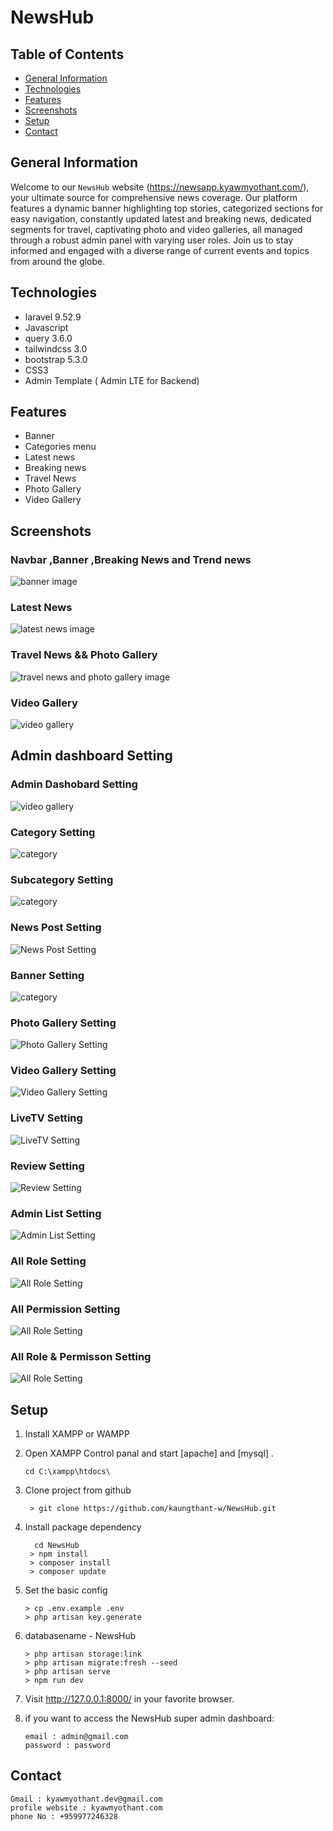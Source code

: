 # NewsHub

## Table of Contents
* [General Information](#general-information)
* [Technologies](#technologies)
* [Features](#features)
* [Screenshots](#screenshots)
* [Setup](#setup)
* [Contact](#contact)

## General Information
Welcome to our `NewsHub` website (https://newsapp.kyawmyothant.com/), your ultimate source for comprehensive news coverage. Our platform features a dynamic banner highlighting top stories, categorized sections for easy navigation, constantly updated latest and breaking news, dedicated segments for travel, captivating photo and video galleries, all managed through a robust admin panel with varying user roles. Join us to stay informed and engaged with a diverse range of current events and topics from around the globe.


## Technologies
* laravel 9.52.9
* Javascript
* query 3.6.0
* tailwindcss 3.0
* bootstrap 5.3.0
* CSS3
* Admin Template ( Admin LTE for Backend)


## Features
* Banner
* Categories menu
* Latest news
* Breaking news
* Travel News
* Photo Gallery
* Video Gallery

## Screenshots

### Navbar ,Banner ,Breaking News and Trend news
![banner image](public/screenshoot/Group%201.png)

### Latest News
![latest news image](public/screenshoot/Group%202.png)

### Travel News && Photo Gallery
![travel news and photo gallery image](public/screenshoot/Group%203.png)

### Video Gallery
![video gallery](public/screenshoot/Group%204.png)


## Admin dashboard Setting

### Admin Dashobard Setting
![video gallery](public/screenshoot/admindashboard.png)

### Category Setting
![category](public/screenshoot/category.png)

### Subcategory Setting
![category](public/screenshoot/subcategory.png)

### News Post Setting
![News Post Setting](public/screenshoot/news%20post.png)

### Banner Setting
![category](public/screenshoot/banner.png)

### Photo Gallery Setting
![Photo Gallery Setting](public/screenshoot/photo%20gallery.png)

### Video Gallery Setting
![Video Gallery Setting](public/screenshoot/video%20gallery.png)

### LiveTV Setting
![LiveTV Setting](public/screenshoot/Live.png)

### Review Setting
![Review Setting](public/screenshoot/review.png)

### Admin List Setting
![Admin List Setting](public/screenshoot/admin%20list.png)

### All Role Setting
![All Role Setting](public/screenshoot/role.png)

### All Permission Setting
![All Role Setting](public/screenshoot/permission.png)

### All Role & Permisson Setting
![All Role Setting](public/screenshoot/role%20and%20permission.png)



## Setup
1. Install XAMPP or WAMPP
2. Open XAMPP Control panal and start [apache] and [mysql] .
   ```
   cd C:\xampp\htdocs\
   ```
4. Clone project from github
   ```
    > git clone https://github.com/kaungthant-w/NewsHub.git
   ```
5. Install package dependency
   ```
     cd NewsHub
    > npm install
    > composer install
    > composer update
   ```
6. Set the basic config
   ```
   > cp .env.example .env
   > php artisan key.generate
   ```
   
7. databasename - NewsHub
   ```
   > php artisan storage:link
   > php artisan migrate:fresh --seed
   > php artisan serve
   > npm run dev
   ```
9. Visit  http://127.0.0.1:8000/ in your favorite browser.
10. if you want to access the NewsHub super admin dashboard:
    ```
    email : admin@gmail.com
    password : password
    ```


## Contact
```
Gmail : kyawmyothant.dev@gmail.com
profile website : kyawmyothant.com
phone No : +959977246328
```
